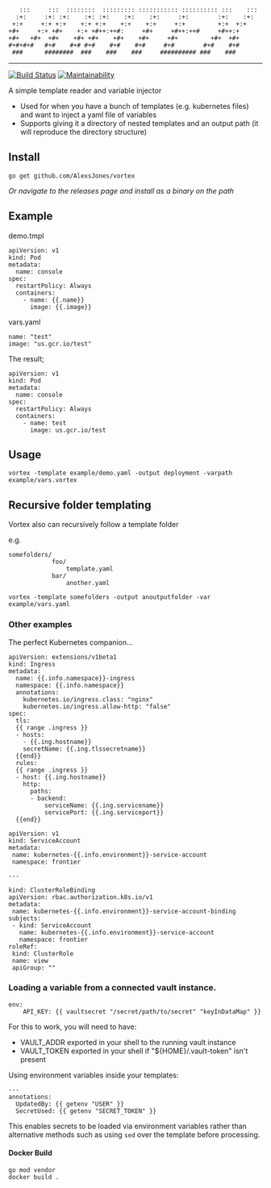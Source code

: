 ```
   :::     :::  ::::::::  ::::::::: ::::::::::: :::::::::: :::    :::
  :+:     :+: :+:    :+: :+:    :+:    :+:     :+:        :+:    :+:  
 +:+     +:+ +:+    +:+ +:+    +:+    +:+     +:+         +:+  +:+    
+#+     +:+ +#+    +:+ +#++:++#:     +#+     +#++:++#     +#++:+      
+#+   +#+  +#+    +#+ +#+    +#+    +#+     +#+         +#+  +#+      
#+#+#+#   #+#    #+# #+#    #+#    #+#     #+#        #+#    #+#      
 ###      ########  ###    ###    ###     ########## ###    ###       
```

---

[![Build Status](https://travis-ci.org/AlexsJones/vortex.svg?branch=master)](https://travis-ci.org/AlexsJones/vortex)
[![Maintainability](https://api.codeclimate.com/v1/badges/93b3be49a1b077adc0ba/maintainability)](https://codeclimate.com/github/AlexsJones/vortex/maintainability)

A simple template reader and variable injector

- Used for when you have a bunch of templates (e.g. kubernetes files) and want to inject a yaml file of variables
- Supports giving it a directory of nested templates and an output path (it will reproduce the directory structure)


## Install

`go get github.com/AlexsJones/vortex`

_Or navigate to the releases page and install as a binary on the path_

## Example

demo.tmpl
```
apiVersion: v1
kind: Pod
metadata:
  name: console
spec:
  restartPolicy: Always
  containers:
    - name: {{.name}}
      image: {{.image}}

```

vars.yaml
```
name: "test"
image: "us.gcr.io/test"

```

The result;
```
apiVersion: v1
kind: Pod
metadata:
  name: console
spec:
  restartPolicy: Always
  containers:
    - name: test
      image: us.gcr.io/test
````
## Usage

```
vortex -template example/demo.yaml -output deployment -varpath example/vars.vortex

```

## Recursive folder templating

Vortex also can recursively follow a template folder

e.g.
```
somefolders/
            foo/
                template.yaml
            bar/
                another.yaml

```

```
vortex -template somefolders -output anoutputfolder -var example/vars.yaml
```


### Other examples

The perfect Kubernetes companion...

```
apiVersion: extensions/v1beta1
kind: Ingress
metadata:
  name: {{.info.namespace}}-ingress
  namespace: {{.info.namespace}}
  annotations:
    kubernetes.io/ingress.class: "nginx"
    kubernetes.io/ingress.allow-http: "false"
spec:
  tls:
  {{ range .ingress }}
  - hosts:
    - {{.ing.hostname}}
    secretName: {{.ing.tlssecretname}}
  {{end}}
  rules:
  {{ range .ingress }}
  - host: {{.ing.hostname}}
    http:
      paths:
      - backend:
          serviceName: {{.ing.servicename}}
          servicePort: {{.ing.serviceport}}
  {{end}}

 ```
 ```
 apiVersion: v1
kind: ServiceAccount
metadata:
  name: kubernetes-{{.info.environment}}-service-account
  namespace: frontier

---

kind: ClusterRoleBinding
apiVersion: rbac.authorization.k8s.io/v1
metadata:
  name: kubernetes-{{.info.environment}}-service-account-binding
subjects:
  - kind: ServiceAccount
    name: kubernetes-{{.info.environment}}-service-account
    namespace: frontier
roleRef:
  kind: ClusterRole
  name: view
  apiGroup: ""
 ```

### Loading a variable from a connected vault instance.
```
env:
    API_KEY: {{ vaultsecret "/secret/path/to/secret" "keyInDataMap" }}
```

For this to work, you will need to have:
- VAULT_ADDR exported in your shell to the running vault instance
- VAULT_TOKEN exported in your shell if "${HOME}/.vault-token" isn't present

Using environment variables inside your templates:
```
---
annotations:
  UpdatedBy: {{ getenv "USER" }}
  SecretUsed: {{ getenv "SECRET_TOKEN" }}
```
This enables secrets to be loaded via environment variables rather than alternative methods such as using `sed` over
the template before processing.


#### Docker Build

```
go mod vendor
docker build .
```
